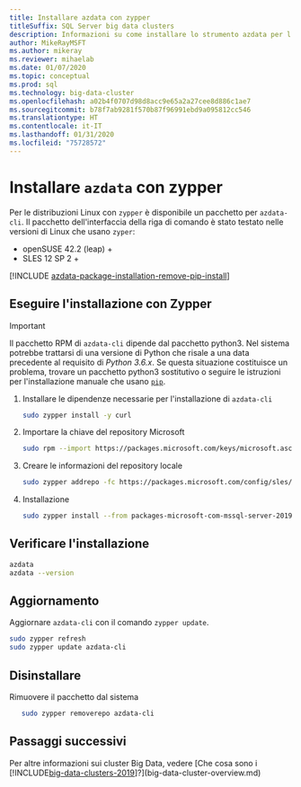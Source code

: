 ```yaml
---
title: Installare azdata con zypper
titleSuffix: SQL Server big data clusters
description: Informazioni su come installare lo strumento azdata per l'installazione e la gestione di cluster Big Data con zypper.
author: MikeRayMSFT
ms.author: mikeray
ms.reviewer: mihaelab
ms.date: 01/07/2020
ms.topic: conceptual
ms.prod: sql
ms.technology: big-data-cluster
ms.openlocfilehash: a02b4f0707d98d8acc9e65a2a27cee8d886c1ae7
ms.sourcegitcommit: b78f7ab9281f570b87f96991ebd9a095812cc546
ms.translationtype: HT
ms.contentlocale: it-IT
ms.lasthandoff: 01/31/2020
ms.locfileid: "75728572"
---
```

# <a name="install-azdata-with-zypper"></a>Installare `azdata` con zypper

Per le distribuzioni Linux con `zypper` è disponibile un pacchetto per `azdata-cli`. Il pacchetto dell'interfaccia della riga di comando è stato testato nelle versioni di Linux che usano `zyper`:

- openSUSE 42.2 (leap) +
- SLES 12 SP 2 +

[!INCLUDE [azdata-package-installation-remove-pip-install](../includes/azdata-package-installation-remove-pip-install.md)]

## <a name="install-with-zypper"></a>Eseguire l'installazione con Zypper
>[!IMPORTANT]
>Il pacchetto RPM di `azdata-cli` dipende dal pacchetto python3. Nel sistema potrebbe trattarsi di una versione di Python che risale a una data precedente al requisito di *Python 3.6.x*. Se questa situazione costituisce un problema, trovare un pacchetto python3 sostitutivo o seguire le istruzioni per l'installazione manuale che usano [`pip`](deploy-install-azdata-pip.md).

1. Installare le dipendenze necessarie per l'installazione di `azdata-cli`

   ```bash
   sudo zypper install -y curl
   ```

1. Importare la chiave del repository Microsoft

   ```bash
   sudo rpm --import https://packages.microsoft.com/keys/microsoft.asc
   ```

1. Creare le informazioni del repository locale

   ```bash
   sudo zypper addrepo -fc https://packages.microsoft.com/config/sles/12/mssql-server-2019.repo
   ```

1. Installazione

   ```bash
   sudo zypper install --from packages-microsoft-com-mssql-server-2019 -y azdata-cli
   ```

## <a name="verify-install"></a>Verificare l'installazione

   ```bash
   azdata
   azdata --version
   ```

## <a name="update"></a>Aggiornamento

Aggiornare `azdata-cli` con il comando `zypper update`.

   ```bash
   sudo zypper refresh
   sudo zypper update azdata-cli
   ```

## <a name="uninstall"></a>Disinstallare

Rimuovere il pacchetto dal sistema

```bash
   sudo zypper removerepo azdata-cli
```

## <a name="next-steps"></a>Passaggi successivi

Per altre informazioni sui cluster Big Data, vedere [Che cosa sono i [!INCLUDE[big-data-clusters-2019](../includes/ssbigdataclusters-ver15.md)]?](big-data-cluster-overview.md)
